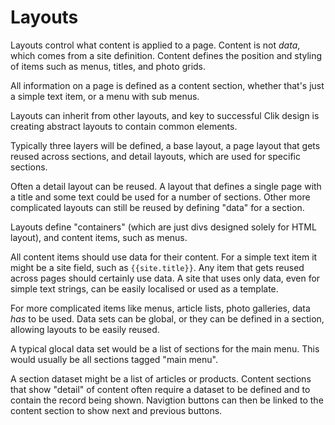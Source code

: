 # Layouts

Layouts control what content is applied to a page. Content is not _data_, which comes from a site definition. Content defines the position and styling of items such as menus, titles, and photo grids. 

All information on a page is defined as a content section, whether that's just a simple text item, or a menu with sub menus.

Layouts can inherit from other layouts, and key to successful Clik design is creating abstract layouts to contain common elements.

Typically three layers will be defined, a base layout, a page layout that gets reused across sections, and detail layouts, which are used for specific sections.

Often a detail layout can be reused. A layout that defines a single page with a title and some text could be used for a number of sections. Other more complicated layouts can still be reused by defining "data" for a section.

Layouts define "containers" (which are just divs designed solely for HTML layout), and content items, such as menus.

All content items should use data for their content. For a simple text item it might be a site field, such as `{{site.title}}`. Any item that gets reused across pages should certainly use data. A site that uses only data, even for simple text strings, can be easily localised or used as a template.

For more complicated items like menus, article lists, photo galleries, data _has_ to be used. Data sets can be global, or they can be defined in a section, allowing layouts to be easily reused.

A typical glocal data set would be a list of sections for the main menu. This would usually be all sections tagged "main menu".

A section dataset might be a list of articles or products. Content sections that show "detail" of content often require a dataset to be defined and to contain the record being shown. Navigtion buttons can then be linked to the content section to show next and previous buttons.


